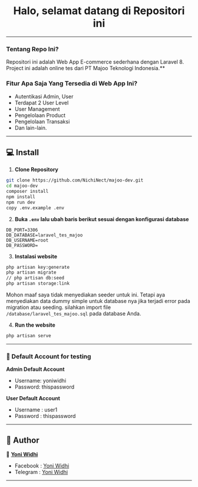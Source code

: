 <h1 align="center">Halo, selamat datang di Repositori ini</h1>

------------

### Tentang Repo Ini?
Repositori ini adalah Web App E-commerce sederhana dengan Laravel 8. Project ini adalah online tes dari PT Majoo Teknologi Indonesia.**

### Fitur Apa Saja Yang Tersedia di Web App Ini?
- Autentikasi Admin, User
- Terdapat 2 User Level
- User Management
- Pengelolaan Product
- Pengelolaan Transaksi
- Dan lain-lain.

------------

## 💻 Install

1. **Clone Repository**
```bash
git clone https://github.com/NichiNect/majoo-dev.git
cd majoo-dev
composer install
npm install
npm run dev
copy .env.example .env
```

2. **Buka ```.env``` lalu ubah baris berikut sesuai dengan konfigurasi database**
```
DB_PORT=3306
DB_DATABASE=laravel_tes_majoo
DB_USERNAME=root
DB_PASSWORD=
```

3. **Instalasi website**
```bash
php artisan key:generate
php artisan migrate
// php artisan db:seed
php artisan storage:link
```
Mohon maaf saya tidak menyediakan seeder untuk ini. Tetapi aya menyediakan data dummy simple untuk database nya jika terjadi error pada migration atau seeding. silahkan import file ```/database/laravel_tes_majoo.sql``` pada database Anda.

4. **Run the website**
```bash
php artisan serve
```

------------

### 👤 Default Account for testing
	
**Admin Default Account**
- Username: yoniwidhi
- Password: thispassword

**User Default Account**
- Username : user1
- Password : thispassword

------------

## 🧑 Author

👤 <a href="https://www.facebook.com/yoniwidhi"> **Yoni Widhi**</a>
- Facebook : <a href="https://www.facebook.com/yoniwidhi"> Yoni Widhi</a>
- Telegram : <a href="https://t.me/yoniwidhi"> Yoni Widhi</a>

------------